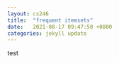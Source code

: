 ```yaml
---
layout: cs246
title:  "frequent itemsets"
date:   2021-08-17 09:47:50 +0800
categories: jekyll update
---
```

<script type="text/javascript" async src="https://cdn.mathjax.org/mathjax/latest/MathJax.js?config=TeX-MML-AM_CHTML"> </script>
test